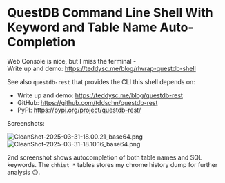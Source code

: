 # QuestDB Command Line Shell With Keyword and Table Name Auto-Completion

Web Console is nice, but I miss the terminal -   
Write up and demo: https://teddysc.me/blog/rlwrap-questdb-shell

See also `questdb-rest` that provides the CLI this shell depends on:
- Write up and demo: https://teddysc.me/blog/questdb-rest
- GitHub: https://github.com/tddschn/questdb-rest
- PyPI: https://pypi.org/project/questdb-rest/

Screenshots:

![CleanShot-2025-03-31-18.00.21_base64.png](https://g.teddysc.me/tddschn/e5bb610d28e63f5f81ec2c5f70dbda3b/CleanShot-2025-03-31-18.00.21_base64.png?b)
![CleanShot-2025-03-31-18.10.16_base64.png](https://g.teddysc.me/tddschn/e5bb610d28e63f5f81ec2c5f70dbda3b/CleanShot-2025-03-31-18.10.16_base64.png?b)


2nd screenshot shows autocompletion of both table names and SQL keywords. The `chhist_*` tables stores my chrome history dump for further analysis 🙃.

